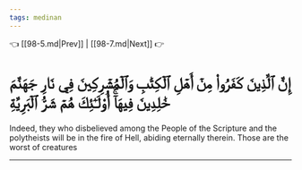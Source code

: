```yaml
---
tags: medinan
---
```


👈 [[98-5.md|Prev]] | [[98-7.md|Next]] 👉

# إِنَّ ٱلَّذِينَ كَفَرُواْ مِنۡ أَهۡلِ ٱلۡكِتَٰبِ وَٱلۡمُشۡرِكِينَ فِي نَارِ جَهَنَّمَ خَٰلِدِينَ فِيهَآۚ أُوْلَـٰٓئِكَ هُمۡ شَرُّ ٱلۡبَرِيَّةِ

Indeed, they who disbelieved among the People of the Scripture and the polytheists will be in the fire of Hell, abiding eternally therein. Those are the worst of creatures

---

